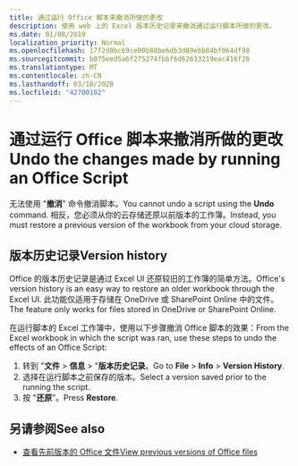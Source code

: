 ```yaml
---
title: 通过运行 Office 脚本来撤消所做的更改
description: 使用 web 上的 Excel 版本历史记录来撤消通过运行脚本所做的更改。
ms.date: 01/08/2019
localization_priority: Normal
ms.openlocfilehash: 17f2d0bc69ce00b80be6db3d89ebb84bf064df98
ms.sourcegitcommit: b075eed5a6f275274fbbf6d62633219eac416f26
ms.translationtype: MT
ms.contentlocale: zh-CN
ms.lasthandoff: 03/10/2020
ms.locfileid: "42700102"
---
```

# <a name="undo-the-changes-made-by-running-an-office-script"></a><span data-ttu-id="b9027-103">通过运行 Office 脚本来撤消所做的更改</span><span class="sxs-lookup"><span data-stu-id="b9027-103">Undo the changes made by running an Office Script</span></span>

<span data-ttu-id="b9027-104">无法使用 "**撤消**" 命令撤消脚本。</span><span class="sxs-lookup"><span data-stu-id="b9027-104">You cannot undo a script using the **Undo** command.</span></span> <span data-ttu-id="b9027-105">相反，您必须从你的云存储还原以前版本的工作簿。</span><span class="sxs-lookup"><span data-stu-id="b9027-105">Instead, you must restore a previous version of the workbook from your cloud storage.</span></span>

## <a name="version-history"></a><span data-ttu-id="b9027-106">版本历史记录</span><span class="sxs-lookup"><span data-stu-id="b9027-106">Version history</span></span>

<span data-ttu-id="b9027-107">Office 的版本历史记录是通过 Excel UI 还原较旧的工作簿的简单方法。</span><span class="sxs-lookup"><span data-stu-id="b9027-107">Office's version history is an easy way to restore an older workbook through the Excel UI.</span></span> <span data-ttu-id="b9027-108">此功能仅适用于存储在 OneDrive 或 SharePoint Online 中的文件。</span><span class="sxs-lookup"><span data-stu-id="b9027-108">The feature only works for files stored in OneDrive or SharePoint Online.</span></span>

<span data-ttu-id="b9027-109">在运行脚本的 Excel 工作簿中，使用以下步骤撤消 Office 脚本的效果：</span><span class="sxs-lookup"><span data-stu-id="b9027-109">From the Excel workbook in which the script was ran, use these steps to undo the effects of an Office Script:</span></span>

1. <span data-ttu-id="b9027-110">转到 "**文件** > **信息** > "**版本历史记录**。</span><span class="sxs-lookup"><span data-stu-id="b9027-110">Go to **File** > **Info** > **Version History**.</span></span>
2. <span data-ttu-id="b9027-111">选择在运行脚本之前保存的版本。</span><span class="sxs-lookup"><span data-stu-id="b9027-111">Select a version saved prior to the running the script.</span></span>
3. <span data-ttu-id="b9027-112">按 "**还原**"。</span><span class="sxs-lookup"><span data-stu-id="b9027-112">Press **Restore**.</span></span>

## <a name="see-also"></a><span data-ttu-id="b9027-113">另请参阅</span><span class="sxs-lookup"><span data-stu-id="b9027-113">See also</span></span>

- [<span data-ttu-id="b9027-114">查看先前版本的 Office 文件</span><span class="sxs-lookup"><span data-stu-id="b9027-114">View previous versions of Office files</span></span>](https://support.office.com/article/View-previous-versions-of-Office-files-5c1e076f-a9c9-41b8-8ace-f77b9642e2c2#ID0EABBAAA=Web)
